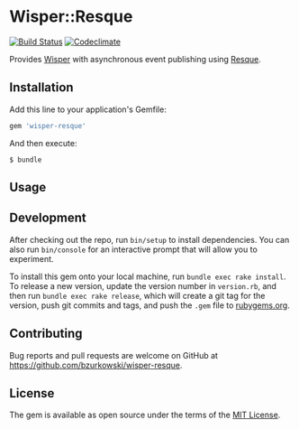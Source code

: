 [travis]: https://travis-ci.org/pug-ci/pug-worker
[codeclimate]: https://codeclimate.com/github/bzurkowski/wisper-resque

# Wisper::Resque

[![Build Status](https://img.shields.io/travis/bzurkowski/wisper-resque.svg)][travis]
[![Codeclimate](https://api.codeclimate.com/v1/badges/0fd3c1b2eef4cf2ea201/maintainability)][codeclimate]

Provides [Wisper](https://github.com/krisleech/wisper) with asynchronous event publishing using [Resque](https://github.com/resque/resque).

## Installation

Add this line to your application's Gemfile:

```ruby
gem 'wisper-resque'
```

And then execute:

    $ bundle

## Usage

## Development

After checking out the repo, run `bin/setup` to install dependencies. You can also run `bin/console` for an interactive prompt that will allow you to experiment.

To install this gem onto your local machine, run `bundle exec rake install`. To release a new version, update the version number in `version.rb`, and then run `bundle exec rake release`, which will create a git tag for the version, push git commits and tags, and push the `.gem` file to [rubygems.org](https://rubygems.org).

## Contributing

Bug reports and pull requests are welcome on GitHub at https://github.com/bzurkowski/wisper-resque.


## License

The gem is available as open source under the terms of the [MIT License](http://opensource.org/licenses/MIT).
